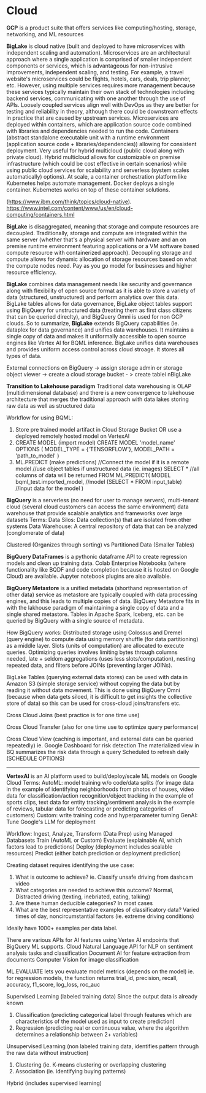 # Cloud

**GCP** is a product suite that offers services like computing/hosting, storage, networking, and ML resources

**BigLake** is cloud native (built and deployed to have microservices with independent scaling and automation). Microservices are an architectural approach where a single application is comprised of smaller independent components or services, which is advantageous for non-intrusive improvements, independent scaling, and testing. For example, a travel website's microservices could be flights, hotels, cars, deals, trip planner, etc.  However, using multiple  services requires more management because these services typically maintain their own stack of technologies including backend services, communicating with one another through the use of APIs. Loosely coupled services align well with DevOps as they are better for testing and reliability in theory, although there could be downstream effects in practice that are caused by upstream services. Microservices are deployed within containers, which are application source code combined with libraries and dependencies needed to run the code. Containers (abstract standalone executable unit with a runtime environment (application source code + libraries/dependencies)) allowing for consistent deployment. Very useful for hybrid multicloud (public cloud along with private cloud). Hybrid multicloud allows for customizable on premise infrastructure (which could be cost effective in certain scenarios) while using public cloud services for scalability and serverless (system scales automatically) options).  At scale, a container orchestration platform like Kubernetes helps automate management. Docker deploys a single container. Kubernetes works on top of these container solutions. 

(https://www.ibm.com/think/topics/cloud-native). 
https://www.intel.com/content/www/us/en/cloud-computing/containers.html

**BigLake** is disaggregated, meaning that storage and compute resources are decoupled. Traditionally, storage and compute are integrated within the same server (whether that's a physical server with hardware and an on premise runtime environment featuring applications or a VM software based compute resource with containerized approach). Decoupling storage and compute allows for dynamic allocation of storage resources based on what the compute nodes need. Pay as you go model for businesses and higher resource efficiency. 

**BigLake** combines data management needs like security and governance along with flexibility of open source format as it is able to store a variety of data (structured, unstructured) and perform analytics over this data. BigLake tables allows for data governance, BigLake object tables support using BigQuery for unstructured data (treating them as first class citizens that can be queried direclty), and BigQuery Omni is used for non GCP clouds. So to summarize, **BigLake** extends BigQuery capabilities (ie. dataplex for data governance) and unifies data warehouses. It maintains a single copy of data and makes it uniformally accessible to open source engines like Vertex AI for BQML inference. BigLake unifies data warehouses and provides uniform access control across cloud stroage. It stores all types of data. 

External connections on BigQuery -> assign storage admin or storage object viewer -> create a cloud storage bucket - > create tablei nBigLake

**Transition to Lakehouse paradigm** Traditional data warehousing is OLAP (multidimensional database) and there is a new convergence to lakehouse architecture that merges the traditional approach with data lakes storing raw data as well as structured data

Workflow for using BQML:
1. Store pre trained model artifact in Cloud Storage Bucket OR use a deployed remotely hosted model on VertexAI
2. CREATE MODEL (import model)
   CREATE MODEL 'model_name'
     OPTIONS (
      MODEL_TYPE = {'TENSORFLOW'},
      MODEL_PATH = 'path_to_model'
     )
4. ML.PREDICT (make predictions)
   //Connect the model if it is a remote model
   //use object tables if unstructured data (ie. images)
   SELECT * //all columns of data will be returned
   FROM
     ML.PREDICT(
       MODEL bqml_test.imported_model, //model
       (SELECT * FROM input_table) //input data for the model
     )

**BigQuery** is a serverless (no need for user to manage servers), multi-tenant cloud (several cloud customers can access the same environment) data warehouse that provide scalable analytics and frameworks over large datasets
Terms:
Data Silos: Data collection(s) that are isolated from other systems
Data Warehouse: A central repository of data that can be analyzed (conglomerate of data)

Clustered (Organizes through sorting) vs Partitioned Data (Smaller Tables)

**BigQuery DataFrames** is a pythonic dataframe API to create regression models and clean up training data. Colab Enterprise Notebooks (where functionality like BQDF and code completion because it is hosted on Google Cloud) are available. Jupyter notebook plugins are also available.

**BigQuery Metastore** is a unified metadata (shorthand representation of other data) service as metastore are typically coupled with data processing engines, and this leads to multiple copies of data. BigQuery Metastore fits in with the lakhouse paradigm of maintaining a single copy of data and a single shared metastore. Tables in Apache Spark, Iceberg, etc. can be queried by BigQuery with a single source of metadata. 

How BigQuery works: Distributed storage using Colossus and Dremel (query engine) to compute data using memory shuffle (for data partitioning) as a middle layer. Slots (units of computation) are allocated to execute queries. Optimizing queries involves limiting bytes through columns needed, late + seldom aggregations (uses less slots/computation), nesting repeated data, and filters before JOINs (preventing larger JOINs).

BigLake Tables (querying external data stores) can be used with data in Amazon S3 (simple storage service) without copying the data but by reading it without data movement. This is done using BigQuery Omni (because when data gets siloed, it is difficult to get insights the collective store of data) so this can be used for cross-cloud joins/transfers etc. 

Cross Cloud Joins (best practice is for one time use)

Cross Cloud Transfer (also for one time use to optimize query performance)

Cross Cloud View (caching is important, and external data can be queried repeatedly)
ie. Google Dashboard for risk detection
The materialized view in BQ summarizes the risk data through a query
Scheduled to refresh daily (SCHEDULE OPTIONS)

---

**VertexAI** is an AI platform used to build/deploy/scale ML models on Google Cloud
Terms:
AutoML: model training w/o code/data splits (for image data in the example of identifying neighborhoods from photos of houses, video data for classification/action recognition/object tracking in the example of sports clips, text data for entity tracking/sentiment analysis in the example of reviews, tabular data for forecasting or predicting categories of customers) 
Custom: write training code and hyperparameter turning
GenAI: Tune Google's LLM for deployment

Workflow:
Ingest, Analyze, Transform (Data Prep) using Managed Databasets
Train (AutoML or Custom)
Evaluate (explainable AI, which factors lead to predictions)
Deploy (deployment includes scalable resources)
Predict (either batch prediction or deployment prediction)

Creating dataset requires identifying the use case:
1. What is outcome to achieve? ie. Classify unsafe driving from dashcam video
2. What categories are needed to achieve this outcome? Normal, Distracted driving (texting, inebriated, eating, talking)
3. Are these human deducible categories? In most cases
4. What are the best representative examples of classificatory data? Varied times of day, noncircumstantial factors (ie. extreme driving conditions)

Ideally have 1000+ examples per data label.

There are various APIs for AI features using Vertex AI endpoints that BigQuery ML supports.
Cloud Natural Language API for NLP on sentiment analysis tasks and classification
Document AI for feature extraction from documents
Computer Vision for image classification

ML.EVALUATE lets you evaluate model metrics (depends on the model) ie. for regression models, the function returns trial_id, precision, recall, accuracy, f1_score, log_loss, roc_auc

Supervised Learning (labeled training data)
Since the output data is already known
1. Classification (predicting categorical label through features which are characteristics of the model used as input to create prediction)
2. Regression (predicting real or continuous value, where the algorithm determines a relationship between 2+ variables)
   
Unsupervised Learning (non labeled training data, identifies pattern through the raw data without instruction)
1. Clustering (ie. K-means clustering or overlapping clustering
2. Association (ie. identifying buying patterns)
   
Hybrid (includes supervised learning)

